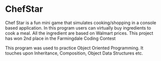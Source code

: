 # ChefStar
Chef Star is a fun mini game that simulates cooking/shopping in a console based application. 
In this program users can virtually buy ingredients to cook a meal. All the ingredient are based on Walmart prices. 
This project has won 2nd place in the Farmingdale Coding Contest

This program was used to practice Object Oriented Programming. It touches upon Inheritance, Composition, Object Data Structures etc. 
